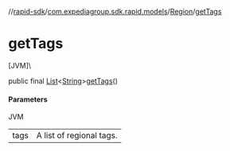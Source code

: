 //[rapid-sdk](../../../index.md)/[com.expediagroup.sdk.rapid.models](../index.md)/[Region](index.md)/[getTags](get-tags.md)

# getTags

[JVM]\

public final [List](https://docs.oracle.com/javase/8/docs/api/java/util/List.html)&lt;[String](https://docs.oracle.com/javase/8/docs/api/java/lang/String.html)&gt;[getTags](get-tags.md)()

#### Parameters

JVM

| | |
|---|---|
| tags | A list of regional tags. |
